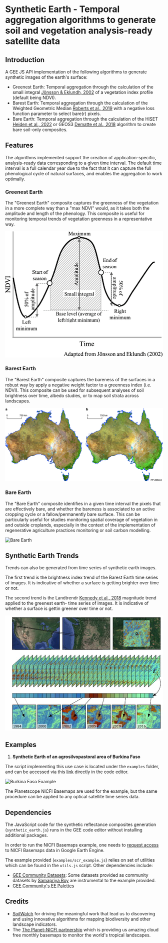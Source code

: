 # Synthetic Earth - Temporal aggregation algorithms to generate soil and vegetation analysis-ready satellite data

## Introduction
A GEE JS API implementation of the following algorithms to generate synthetic images of the earth's surface:
- Greenest Earth: Temporal aggregation through the calculation of the small integral [Jönsson & Eklundh, 2002](https://ieeexplore.ieee.org/document/1036010) of a vegetation index profile (default being NDVI).
- Barest Earth: Temporal aggregation through the calculation of the Weighted Geometric Median [Roberts et al., 2019](https://www.nature.com/articles/s41467-019-13276-1) with a negative loss function parameter to select bare(r) pixels.
- Bare Earth: Temporal aggregation through the calculation of the HISET [Heiden et al., 2022](https://www.mdpi.com/2072-4292/14/18/4526) or GEOS3 [Dematte et al., 2018](https://www.sciencedirect.com/science/article/abs/pii/S0034425718302049) algorithm to create bare soil-only composites.

## Features
The algorithms implemented support the creation of application-specific, analysis-ready data corresponding to a given time interval.
The default time interval is a full calendar year due to the fact that it can capture the full phenological cycle of natural surfaces, 
and enables the aggregation to work optimally.

### Greenest Earth

The "Greenest Earth" composite captures the greenness of the vegetation in a more complete way than a "max NDVI" would, 
as it takes both the amplitude and length of the phenology.
This composite is useful for monitoring temporal trends of vegetation greenness in a representative way.

![Small Integral](images/TIMESAT_smallIntegral.png)

### Barest Earth

The "Barest Earth" composite captures the bareness of the surfaces in a robust way by apply a negative weight factor to a greenness index (i.e. NDVI).
This composite can be used for subsequent analyses of soil brightness over time, albedo studies, or to map soil strata across landscapes.

![Barest Earth](images/barestEarth.webp)

### Bare Earth

The "Bare Earth" composite identifies in a given time interval the pixels that are effectively bare, 
and whether the bareness is associated to an active cropping cycle or a fallow/permanently bare surface.
This can be particularly useful for studies monitoring spatial coverage of vegetation in and outside croplands, 
especially in the context of the implementation of regenerative agriculture practices monitoring or soil carbon modelling.

![Bare Earth](images/bareSoil.png)

## Synthetic Earth Trends

Trends can also be generated from time series of synthetic earth images.

The first trend is the brightness index trend of the Barest Earth time series of images. It is indicative of whether a surface is getting brighter over time or not.

The second trend is the Landtrendr [Kennedy et al., 2018](https://www.mdpi.com/2072-4292/10/5/691) magnitude trend applied to the greenest earth- time series of images. It is indicative of whether a surface is gettin greener over time or not.

![LandTrendR](images/LandTrendR.jpg)

## Examples

1. **Synthetic Earth of an agrosilvopastoral area of Burkina Faso**

The script implementing this use case is located under the `examples` folder, and can be accessed via this
[link](https://code.earthengine.google.com/10950fd5f946e4ab75b4eeb4617962a0) directly in the code editor.

![Burkina Faso Example](images/SCR_burkinaFaso.gif.gif)

The Planetscope NICFI Basemaps are used for the example, but the same procedure can be applied to any optical satellite time series data.

## Dependencies
The JavaScript code for the synthetic reflectance composites generation (`synthetic_earth.js`) runs in the GEE code editor without installing additional packages.

In order to run the NICFI Basemaps example, one needs to [request access](https://developers.planet.com/docs/integrations/gee/nicfi/) to NICFI Basemaps data in Google Earth Engine.

The example provided (`examples/scr_example.js`) relies on set of utilities which can be found in the `utils.js` script.
Other dependencies include:
- [GEE Community Datasets](https://gee-community-catalog.org/): Some datasets provided as community datasets by [Samapriya Roy](https://github.com/samapriya) are instrumental to the example provided.
- [GEE Community's EE Palettes](https://github.com/gee-community/ee-palettes)

## Credits

- [SoilWatch](https://soilwatch.eu/) for driving the meaningful work that lead us to discovering and
  using innovative algorithms for mapping biodiversity and other landscape indicators.
- The [The Planet-NICFI partnership](https://www.planet.com/nicfi/) which is providing us amazing cloud free monthly basemaps to monitor the world's tropical landscapes.
